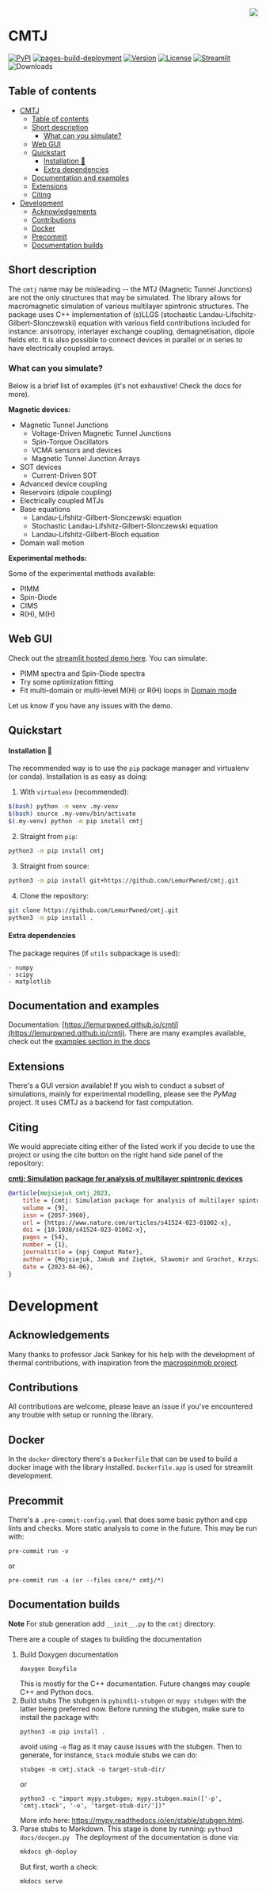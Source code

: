 <img style="float: right; max-width: 50px;" src="assets/icon.svg">

# CMTJ

[![PyPI](https://github.com/LemurPwned/cmtj/actions/workflows/main.yml/badge.svg?branch=master)](https://github.com/LemurPwned/cmtj/actions/workflows/main.yml)
[![pages-build-deployment](https://github.com/LemurPwned/cmtj/actions/workflows/pages/pages-build-deployment/badge.svg?branch=gh-pages)](https://github.com/LemurPwned/cmtj/actions/workflows/pages/pages-build-deployment)
[![Version](https://img.shields.io/pypi/v/cmtj)](https://pypi.org/project/cmtj/)
[![License](https://img.shields.io/pypi/l/cmtj.svg)](https://github.com/LemurPwned/cmtj/blob/master/LICENSE)
[![Streamlit](https://static.streamlit.io/badges/streamlit_badge_black_white.svg)](https://cmtj-app.streamlit.app/spectrum)
![Downloads](https://img.shields.io/pypi/dm/cmtj.svg)

## Table of contents

- [CMTJ](#cmtj)
  - [Table of contents](#table-of-contents)
  - [Short description](#short-description)
    - [What can you simulate?](#what-can-you-simulate)
  - [Web GUI](#web-gui)
  - [Quickstart](#quickstart)
    - [Installation :rocket:](#installation-rocket)
    - [Extra dependencies](#extra-dependencies)
  - [Documentation and examples](#documentation-and-examples)
  - [Extensions](#extensions)
  - [Citing](#citing)
- [Development](#development)
  - [Acknowledgements](#acknowledgements)
  - [Contributions](#contributions)
  - [Docker](#docker)
  - [Precommit](#precommit)
  - [Documentation builds](#documentation-builds)

## Short description

The `cmtj` name may be misleading -- the MTJ (Magnetic Tunnel Junctions) are not the only structures that may be simulated.
The library allows for macromagnetic simulation of various multilayer spintronic structures. The package uses C++ implementation of (s)LLGS (stochastic Landau-Lifschitz-Gilbert-Slonczewski) equation with various field contributions included for instance: anisotropy, interlayer exchange coupling, demagnetisation, dipole fields etc.
It is also possible to connect devices in parallel or in series to have electrically coupled arrays.

### What can you simulate?

Below is a brief list of examples (it's not exhaustive! Check the docs for more).

**Magnetic devices:**

- Magnetic Tunnel Junctions
  - Voltage-Driven Magnetic Tunnel Junctions
  - Spin-Torque Oscillators
  - VCMA sensors and devices
  - Magnetic Tunnel Junction Arrays
- SOT devices
  - Current-Driven SOT
- Advanced device coupling
- Reservoirs (dipole coupling)
- Electrically coupled MTJs
- Base equations
  - Landau-Lifshitz-Gilbert-Slonczewski equation
  - Stochastic Landau-Lifshitz-Gilbert-Slonczewski equation
  - Landau-Lifshitz-Gilbert-Bloch equation
- Domain wall motion

**Experimental methods:**

Some of the experimental methods available:

- PIMM
- Spin-Diode
- CIMS
- R(H), M(H)

## Web GUI

Check out the [streamlit hosted demo here](https://cmtj-app.streamlit.app/spectrum).
You can simulate:

- PIMM spectra and Spin-Diode spectra
- Try some optimization fitting
- Fit multi-domain or multi-level M(H) or R(H) loops in [Domain mode](https://cmtj-app.streamlit.app)

Let us know if you have any issues with the demo.

## Quickstart

#### Installation :rocket:

The recommended way is to use the `pip` package manager and virtualenv (or conda).
Installation is as easy as doing:

1. With `virtualenv` (recommended):

```bash
$(bash) python -m venv .my-venv
$(bash) source .my-venv/bin/activate
$(.my-venv) python -m pip install cmtj
```

2. Straight from `pip`:

```bash
python3 -m pip install cmtj
```

3. Straight from source:

```bash
python3 -m pip install git+https://github.com/LemurPwned/cmtj.git
```

4. Clone the repository:

```bash
git clone https://github.com/LemurPwned/cmtj.git
python3 -m pip install .
```

#### Extra dependencies

The package requires (if `utils` subpackage is used):

```
- numpy
- scipy
- matplotlib
```

## Documentation and examples

Documentation: [https://lemurpwned.github.io/cmtj](https://lemurpwned.github.io/cmtj).
There are many examples available, check out the [examples section in the docs](https://lemurpwned.github.io/cmtj/experimental-methods/introduction/)

## Extensions

There's a GUI version available! If you wish to conduct a subset of simulations, mainly for experimental modelling, please see the _PyMag_ project. It uses CMTJ as a backend for fast computation.

## Citing

We would appreciate citing either of the listed work if you decide to use the project or using the cite button on the right hand side panel of the repository:

[**cmtj: Simulation package for analysis of multilayer spintronic devices**](https://www.nature.com/articles/s41524-023-01002-x)

```bibtex
@article{mojsiejuk_cmtj_2023,
	title = {cmtj: Simulation package for analysis of multilayer spintronic devices},
	volume = {9},
	issn = {2057-3960},
	url = {https://www.nature.com/articles/s41524-023-01002-x},
	doi = {10.1038/s41524-023-01002-x},
	pages = {54},
	number = {1},
	journaltitle = {npj Comput Mater},
	author = {Mojsiejuk, Jakub and Ziętek, Sławomir and Grochot, Krzysztof and Skowroński, Witold and Stobiecki, Tomasz},
	date = {2023-04-06},
}
```

# Development

## Acknowledgements

Many thanks to professor Jack Sankey for his help with the development of thermal contributions, with inspiration from the [macrospinmob project](https://github.com/Spinmob/macrospinmob).

## Contributions

All contributions are welcome, please leave an issue if you've encountered any trouble with setup or running the library.

## Docker

In the `docker` directory there's a `Dockerfile` that can be used to build a docker image with the library installed.
`Dockerfile.app` is used for streamlit development.

## Precommit

There's a `.pre-commit-config.yaml` that does some basic python and cpp lints and checks. More static analysis to come in the future.
This may be run with:

```
pre-commit run -v
```

or

```
pre-commit run -a (or --files core/* cmtj/*)
```

## Documentation builds

**Note**
For stub generation add `__init__.py` to the `cmtj` directory.

There are a couple of stages to building the documentation

1. Build Doxygen documentation
   ```
   doxygen Doxyfile
   ```
   This is mostly for the C++ documentation. Future changes may couple C++ and Python docs.
2. Build stubs
   The stubgen is `pybind11-stubgen` or `mypy stubgen` with the latter being preferred now.
   Before running the stubgen, make sure to install the package with:
   ```
   python3 -m pip install .
   ```
   avoid using `-e` flag as it may cause issues with the stubgen.
   Then to generate, for instance, `Stack` module stubs we can do:
   ```
   stubgen -m cmtj.stack -o target-stub-dir/
   ```
   or
   ```
   python3 -c "import mypy.stubgen; mypy.stubgen.main(['-p', 'cmtj.stack', '-o', 'target-stub-dir/'])"
   ```
   More info here: https://mypy.readthedocs.io/en/stable/stubgen.html.
3. Parse stubs to Markdown.
   This stage is done by running: `python3 docs/docgen.py `
   The deployment of the documentation is done via:
   ```bash
   mkdocs gh-deploy
   ```
   But first, worth a check:
   ```bash
   mkdocs serve
   ```
